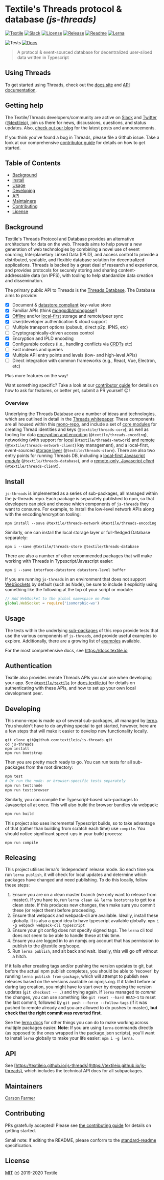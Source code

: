 # Textile's Threads protocol & database _(js-threads)_

[![Textile](https://img.shields.io/badge/made%20by-Textile-informational.svg)](https://textile.io)
[![Slack](https://img.shields.io/badge/slack-slack.textile.io-informational.svg)](https://slack.textile.io)
[![License](https://img.shields.io/github/license/textileio/js-threads.svg)](./LICENSE)
[![Release](https://img.shields.io/github/release/textileio/js-threads.svg)](https://github.com/textileio/js-threads/releases/latest)
[![Readme](https://img.shields.io/badge/readme-OK-green.svg)](https://github.com/RichardLitt/standard-readme)
[![Lerna](https://img.shields.io/badge/monorepo-lerna-cc00ff.svg)](https://lerna.js.org/)

![Tests](https://github.com/textileio/js-threads/workflows/Test/badge.svg)
[![Docs](https://github.com/textileio/js-threads/workflows/Docs/badge.svg)](https://textileio.github.io/js-threads)

> A protocol & event-sourced database for decentralized user-siloed data written in Typescript

## Using Threads

To get started using Threads, check out the [docs site](https://docs.textile.io/) and [API documentation](https://textileio.github.io/js-threads).

## Getting help

The Textile/Threads developers/community are active on [Slack](https://slack.textile.io/) and [Twitter (@textileio)](https://twitter.com/textileio), join us there for news, discussions, questions, and status updates. Also, [check out our blog](https://blog.textile.io) for the latest posts and announcements.

If you think you've found a bug in Threads, please file a Github issue. Take a look at our comprehensive [contributor guide](#contributing) for details on how to get started.

## Table of Contents

- [Background](#background)
- [Install](#install)
- [Usage](#usage)
- [Developing](#developing)
- [API](#api)
- [Maintainers](#maintainers)
- [Contributing](#contributing)
- [License](#license)

## Background

Textile's Threads Protocol and Database provides an alternative architecture for data on the web. Threads aims to help power a new generation of web technologies by combining a novel use of event sourcing, Interplanetary Linked Data (IPLD), and access control to provide a distributed, scalable, and flexible database solution for decentralized applications. Threads is backed by a great deal of research and experience, and provides protocols for securely storing and sharing content-addressable data (on IPFS), with tooling to help standardize data creation and dissemination.

The primary public API to Threads is the [Threads Database](./packages/database). The Database aims to provide:

- [x] Document & [datastore compliant](https://github.com/ipfs/js-datastore-level) key-value store
- [x] Familiar APIs (think [mongodb/mongoose](https://mongoosejs.com)!)
- [x] [Offline](http://offlinefirst.org) and/or [local-first](https://www.inkandswitch.com/local-first.html) storage and remote/peer sync
- [x] User/developer authentication & cloud support
- [ ] Multiple transport options (pubsub, direct p2p, IPNS, etc)
- [ ] Cryptographically-driven access control
- [x] Encryption and IPLD encoding
- [x] Configurable codecs (i.e., handling conflicts via [CRDTs](https://en.wikipedia.org/wiki/Conflict-free_replicated_data_type) etc)
- [ ] Fast indexes and queries
- [x] Multiple API entry points and levels (low- and high-level APIs)
- [ ] Direct integration with common frameworks (e.g., React, Vue, Electron, etc)

Plus more features on the way!

Want something specific? Take a look at our [contributor guide](#contributing) for details on how to ask for features, or better yet, submit a PR yourself :wink:!

### Overview

Underlying the Threads Database are a number of ideas and technologies, which are outlined in detail in the [Threads whitepaper](https://github.com/textileio/papers). These components are all housed within this [mono-repo](https://en.wikipedia.org/wiki/Monorepo), and include a set of [core modules](./packages/core) for creating Thread identities and keys (`@textile/threads-core`), as well as tooling for data [encryption and encoding](./packages/encoding) (`@textile/threads-encoding`), networking (with support for [local](./packages/network) (`@textile/threads-network`) and [remote](./packages/network-client) (`@textile/threads-network-client`) key management), and a local-first, event-sourced [storage layer](./packages/store) (`@textile/threads-store`). There are also two entry points for running Threads DB, including a [local-first Javascript _module_](./packages/database) (`@textile/threads-database`), and a [remote-only, Javascript _client_](./packages/client) (`@textile/threads-client`).

## Install

`js-threads` is implemented as a series of sub-packages, all managed within the js-threads repo. Each package is separately published to npm, so that developers can pick and choose which components of `js-threads` they want to consume. For example, to install the low-level network APIs along with the encoding/encryption tooling:

```shell script
npm install --save @textile/threads-network @textile/threads-encoding
```

Similarly, one can install the local storage layer or full-fledged Database separately:

```shell script
npm i --save @textile/threads-store @textile/threads-database
``` 

There are also a number of other recommended packages that will make working with Threads in Typescript/Javascript easier:

```shell script
npm i --save interface-datastore datastore-level buffer 
```

If you are running `js-threads` in an environment that does not support [WebSockets](https://developer.mozilla.org/en-US/docs/Web/API/WebSockets_API) by default (such as Node), be sure to include it explicitly using something like the following at the top of your script or module:

```javascript
// Add WebSocket to the global namespace on Node
global.WebSocket = require('isomorphic-ws')
```

## Usage

The tests within the underlying [sub-packages](https://github.com/textileio/js-threads/tree/master/packages) of this repo provide tests that use the various components of `js-threads`, and provide useful examples to explore. Additionally, there are a growing list of [examples](https://github.com/textileio/js-examples) available.

For the most comprehensive docs, see https://docs.textile.io

## Authentication

Textile also provides remote Threads APIs you can use when developing your app. See [`@textile/textile`](https://github.com/textileio/js-textile) (or [docs.textile.io](https://docs.textile.io)) for details on authenticating with these APIs, and how to set up your own local development peer.

## Developing

This mono-repo is made up of several sub-packages, all managed by [lerna](https://github.com/lerna/lerna). You shouldn't have to do anything special to get started, however, here are a few steps that will make it easier to develop new functionality locally.

```shell script
git clone git@github.com:textileio/js-threads.git
cd js-threads
npm install
npm run bootstrap
```

Then you are pretty much ready to go. You can run tests for all sub-packages from the root directory:

```bash
npm test
# Or run the node- or browser-specific tests separately
npm run test:node
npm run test:browser
```

Similarly, you can compile the Typescript-based sub-packages to Javascript all at once. This will also build the browser bundles via webpack:

```bash
npm run build
```

This project also uses incremental Typescript builds, so to take advantage of that (rather than building from scratch each time) use `compile`. You should notice significant speed-ups in your build process:

```shell script
npm run compile
```

## Releasing

This project utilises lerna's 'independent' release mode. So each time you run `lerna publish`, it will check for local updates and determine which packages have changed and need publishing. To do this locally, follow these steps:

1. Ensure you are on a clean master branch (we only want to release from master). If you have to, run `lerna clean && lerna bootstrap` to get to a clean state. If this produces new changes, then make sure you commit these (or reject them) before proceeding.
2. Ensure that webpack and webpack-cli are available. Ideally, install these globally. It is also a good idea to have typescript available globally. `npm i -g webpack webpack-cli typescript`
3. Ensure your git config does not specify signed tags. The `lerna` cli tool does not seem to be able to handle these at this time.
4. Ensure you are logged in to an npmjs.org account that has permission to publish to the @textile org/scope.
5. Run `lerna publish`, and sit back and wait. Ideally, this will go off without a hitch.

If it fails after creating tags and/or pushing the version updates to git, but before the actual npm publish completes, you should be able to 'recover' by running `lerna publish from-package`, which will attempt to publish new releases based on the versions available on npmjs.org. If it failed before or during tag creation, you might have to start over by dropping the version updates (`git checkout -- .`) and trying again. If `lerna` managed to _commit_ the changes, you can use something like `git reset --hard HEAD~1` to reset the last commit, followed by `git push --force --follow-tags` (if it was pushed to remote already and you are allowed to do pushes to master), **but check that the right commit was reverted first**.

See the [lerna docs](https://github.com/lerna/lerna#what-can-lerna-do) for other things you can do to make working across multiple packages easier. **Note**: If you are using `lerna` commands directly (as opposed to the ones wrapped in the package.json scripts), you'll want to install `lerna` globally to make your life easier: `npm i -g lerna`.

## API

See [https://textileio.github.io/js-threads](https://textileio.github.io/js-threads), which includes the technical API docs for all subpackages. 

## Maintainers

[Carson Farmer](https://github.com/carsonfarmer)

## Contributing

PRs gratefully accepted! Please see [the contributing guide](./CONTRIBUTING.md) for details on getting started.

Small note: If editing the README, please conform to the [standard-readme](https://github.com/RichardLitt/standard-readme) specification.

## License

[MIT](./LICENSE) (c) 2019-2020 Textile
